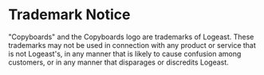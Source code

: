 # Trademark Notice

"Copyboards" and the Copyboards logo are trademarks of Logeast. 
These trademarks may not be used in connection with any product or service that is not 
Logeast's, in any manner that is likely to cause confusion among customers, 
or in any manner that disparages or discredits Logeast.